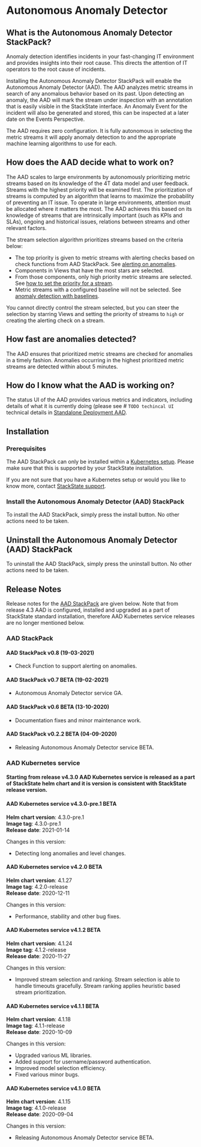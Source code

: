 # Autonomous Anomaly Detector

## What is the Autonomous Anomaly Detector StackPack?

Anomaly detection identifies incidents in your fast-changing IT environment and provides insights into their root cause. This directs the attention of IT operators to the root cause of incidents.

Installing the Autonomous Anomaly Detector StackPack will enable the Autonomous Anomaly Detector \(AAD\). The AAD analyzes metric streams in search of any anomalous behavior based on its past. Upon detecting an anomaly, the AAD will mark the stream under inspection with an annotation that is easily visible in the StackState interface. An Anomaly Event for the incident will also be generated and stored, this can be inspected at a later date on the Events Perspective.

The AAD requires zero configuration. It is fully autonomous in selecting the metric streams it will apply anomaly detection to and the appropriate machine learning algorithms to use for each.

## How does the AAD decide what to work on?

The AAD scales to large environments by autonomously prioritizing metric streams based on its knowledge of the 4T data model and user feedback. Streams with the highest priority will be examined first. The prioritization of streams is computed by an algorithm that learns to maximize the probability of preventing an IT issue. To operate in large environments, attention must be allocated where it matters the most. The AAD achieves this based on its knowledge of streams that are intrinsically important \(such as KPIs and SLAs\), ongoing and historical issues, relations between streams and other relevant factors.

The stream selection algorithm prioritizes streams based on the criteria below:

* The top priority is given to metric streams with alerting checks based on check functions from AAD StackPack. See [alerting on anomalies](../../configure/telemetry/alerting-on-anomalies.md).
* Components in Views that have the most stars are selected.
* From those components, only high priority metric streams are selected. See [how to set the priority for a stream](../../configure/telemetry/how_to_use_the_priority_field_for_components.md).
* Metric streams with a configured baseline will not be selected. See [anomaly detection with baselines](../../use/health-state-and-event-notifications/anomaly-detection-with-baselines.md).

You cannot directly control the stream selected, but you can steer the selection by starring Views and setting the priority of streams to `high` or creating the alerting check on a stream.

## How fast are anomalies detected?

The AAD ensures that prioritized metric streams are checked for anomalies in a timely fashion. Anomalies occurring in the highest prioritized metric streams are detected within about 5 minutes.

## How do I know what the AAD is working on?

The status UI of the AAD provides various metrics and indicators, including details of what it is currently doing (please see # `TODO techincal UI` technical details in [Standalone Deployment AAD](../../setup/installation/kubernetes_install/aad_standalone.md).

## Installation

### Prerequisites

The AAD StackPack can only be installed within a [Kubernetes setup](../../setup/installation/kubernetes_install/). Please make sure that this is supported by your StackState installation.

If you are not sure that you have a Kubernetes setup or would you like to know more, contact [StackState support](https://support.stackstate.com/hc/en-us).

### Install the Autonomous Anomaly Detector \(AAD\) StackPack

To install the AAD StackPack, simply press the install button. No other actions need to be taken.

## Uninstall the Autonomous Anomaly Detector \(AAD\) StackPack

To uninstall the AAD StackPack, simply press the uninstall button. No other actions need to be taken.

## Release Notes

Release notes for the [AAD StackPack](aad.md#aad-stackpack) are given below.
Note that from release 4.3 AAD is configured, installed and upgraded as a part of StackState standard installation, therefore AAD Kubernetes service releases are no longer mentioned below.

### AAD StackPack

#### AAD StackPack v0.8 \(19-03-2021\)

* Check Function to support alerting on anomalies.

#### AAD StackPack v0.7 BETA \(19-02-2021\)

* Autonomous Anomaly Detector service GA.

#### AAD StackPack v0.6 BETA \(13-10-2020\)

* Documentation fixes and minor maintenance work.

#### AAD StackPack v0.2.2 BETA \(04-09-2020\)

* Releasing Autonomous Anomaly Detector service BETA.

### AAD Kubernetes service

#### Starting from release v4.3.0 AAD Kubernetes service is released as a part of StackState helm chart and it is version is consistent with StackState release version.

#### AAD Kubernetes service v4.3.0-pre.1 BETA

**Helm chart version**: 4.3.0-pre.1  
**Image tag**: 4.3.0-pre.1  
**Release date**: 2021-01-14

Changes in this version:

* Detecting long anomalies and level changes.

#### AAD Kubernetes service v4.2.0 BETA

**Helm chart version**: 4.1.27  
**Image tag**: 4.2.0-release  
**Release date**: 2020-12-11

Changes in this version:

* Performance, stability and other bug fixes.

#### AAD Kubernetes service v4.1.2 BETA

**Helm chart version**: 4.1.24  
**Image tag**: 4.1.2-release  
**Release date**: 2020-11-27

Changes in this version:

* Improved stream selection and ranking. Stream selection is able to handle timeouts gracefully. Stream ranking applies heuristic based stream prioritization.

#### AAD Kubernetes service v4.1.1 BETA

**Helm chart version**: 4.1.18  
**Image tag**: 4.1.1-release  
**Release date**: 2020-10-09

Changes in this version:

* Upgraded various ML libraries.
* Added support for username/password authentication.
* Improved model selection efficiency.
* Fixed various minor bugs.

#### AAD Kubernetes service v4.1.0 BETA

**Helm chart version**: 4.1.15  
**Image tag**: 4.1.0-release  
**Release date**: 2020-09-04

Changes in this version:

* Releasing Autonomous Anomaly Detector service BETA.
